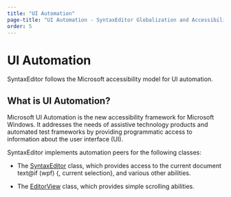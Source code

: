 ```yaml
---
title: "UI Automation"
page-title: "UI Automation - SyntaxEditor Globalization and Accessibility"
order: 5
---
```

# UI Automation

SyntaxEditor follows the Microsoft accessibility model for UI automation.

## What is UI Automation?

Microsoft UI Automation is the new accessibility framework for Microsoft Windows.  It addresses the needs of assistive technology products and automated test frameworks by providing programmatic access to information about the user interface (UI).

SyntaxEditor implements automation peers for the following classes:

- The [SyntaxEditor](xref:@ActiproUIRoot.Controls.SyntaxEditor.SyntaxEditor) class, which provides access to the current document text@if (wpf) {, current selection}, and various other abilities.

- The [EditorView](xref:@ActiproUIRoot.Controls.SyntaxEditor.Primitives.EditorView) class, which provides simple scrolling abilities.
